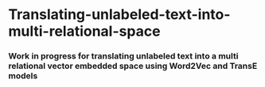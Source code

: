 # Translating-unlabeled-text-into-multi-relational-space
### Work in progress for translating unlabeled text into a multi relational vector embedded space using Word2Vec and TransE models
